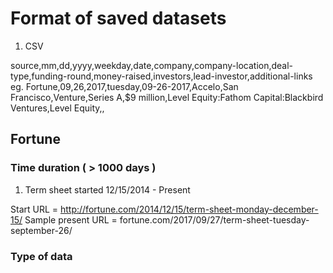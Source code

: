 # Format of saved datasets 

1. CSV

source,mm,dd,yyyy,weekday,date,company,company-location,deal-type,funding-round,money-raised,investors,lead-investor,additional-links
eg. 
Fortune,09,26,2017,tuesday,09-26-2017,Accelo,San Francisco,Venture,Series A,$9 million,Level Equity:Fathom Capital:Blackbird Ventures,Level Equity,,

## Fortune

### Time duration ( > 1000 days )

1. Term sheet started 12/15/2014 - Present 

Start URL = http://fortune.com/2014/12/15/term-sheet-monday-december-15/
Sample present URL = fortune.com/2017/09/27/term-sheet-tuesday-september-26/

### Type of data 
